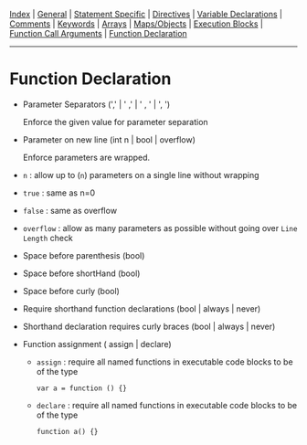 [Index](README.md) |
[General](general.md) |
[Statement Specific](statement.md) |
[Directives](directive.md) |
[Variable Declarations](variable.md) |
[Comments](comment.md) |
[Keywords](keyword.md) |
[Arrays](array.md) |
[Maps/Objects](map.md) |
[Execution Blocks](block.md) |
[Function Call Arguments](call.md) |
[Function Declaration](function.md)

---
# Function Declaration
- Parameter Separators (',' | ' ,' | ' , ' | ', ')

   Enforce the given value for parameter separation

- Parameter on new line (int n | bool | overflow)

   Enforce parameters are wrapped. 
 - `n` : allow up to (`n`) parameters on a single line without wrapping

 - `true` : same as n=0

 - `false` : same as overflow

 - `overflow` : allow as many parameters as possible without going over `Line Length` check

- Space before parenthesis (bool)

- Space before shortHand (bool)

- Space before curly (bool)

- Require shorthand function declarations (bool | always | never)

- Shorthand declaration requires curly braces (bool | always | never)

- Function assignment ( assign | declare)
  - `assign` : require all named functions in executable code blocks to be of the type

     ```
     var a = function () {}
     ```

  - `declare` : require all named functions in executable code blocks to be of the type

     ```function a() {}```

